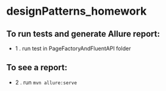# designPatterns_homework




## To run tests and generate Allure report:


* 1 . run test in PageFactoryAndFluentAPI folder

## To see a report:

* 2 . run `mvn allure:serve`